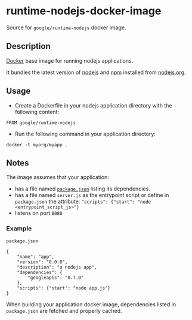runtime-nodejs-docker-image
===========================

Source for `google/runtime-nodejs` docker image.

## Description

[Docker](https://docker.io) base image for running nodejs applications.

It bundles the latest version of [nodejs](https://nodejs.org) and [npm](https://npmjs.org) installed from [nodejs.org](http://nodejs.org/download/).

## Usage

- Create a Dockerfile in your nodejs application directory with the following content:
```
FROM google/runtime-nodejs
```
- Run the following command in your application directory:
```
docker -t myorg/myapp .
```

## Notes

The image assumes that your application:

- has a file named [`package.json`](https://www.npmjs.org/doc/json.html) listing its dependencies.
- has a file named `server.js` as the entrypoint script or define in `package.json` the attribute: `"scripts": {"start": "node <entrypoint_script_js>"}`
- listens on port `8080`

### Example

`package.json`

```
{
    "name": "app",
    "version": "0.0.0",
    "description": "a nodejs app",
    "dependencies": {
        "googleapis": "0.7.0"
    },
    "scripts": {"start": "node app.js"}
}
```

When building your application docker image, dependencies listed in `package.json` are fetched and properly cached.
